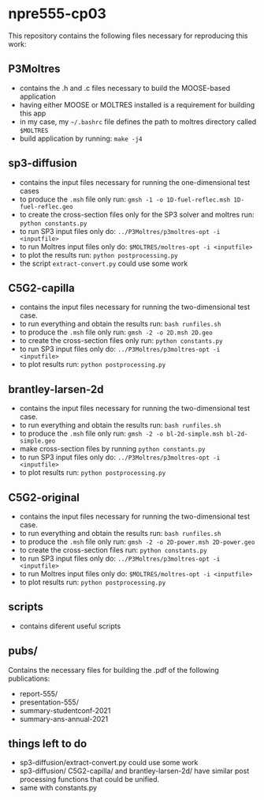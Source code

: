 # npre555-cp03

This repository contains the following files necessary for reproducing this work:

## P3Moltres

* contains the .h and .c files necessary to build the MOOSE-based application
* having either MOOSE or MOLTRES installed is a requirement for building this app
* in my case, my ```~/.bashrc``` file defines the path to moltres directory called ```$MOLTRES```
* build application by running: ```make -j4```


## sp3-diffusion

* contains the input files necessary for running the one-dimensional test cases
* to produce the ```.msh``` file only run: ```gmsh -1 -o 1D-fuel-reflec.msh 1D-fuel-reflec.geo```
* to create the cross-section files only for the SP3 solver and moltres run: ```python constants.py```
* to run SP3 input files only do: ```../P3Moltres/p3moltres-opt -i <inputfile>```
* to run Moltres input files only do: ```$MOLTRES/moltres-opt -i <inputfile>```
* to plot the results run: ```python postprocessing.py```
* the script ```extract-convert.py``` could use some work


## C5G2-capilla

* contains the input files necessary for running the two-dimensional test case.
* to run everything and obtain the results run: ```bash runfiles.sh```
* to produce the ```.msh``` file only run: ```gmsh -2 -o 2D.msh 2D.geo```
* to create the cross-section files only run: ```python constants.py```
* to run SP3 input files only do: ```../P3Moltres/p3moltres-opt -i <inputfile>```
* to plot results run: ```python postprocessing.py```


## brantley-larsen-2d

* contains the input files necessary for running the two-dimensional test case.
* to run everything and obtain the results run: ```bash runfiles.sh```
* to produce the ```.msh``` file only run: ```gmsh -2 -o bl-2d-simple.msh bl-2d-simple.geo```
* make cross-section files by running ```python constants.py```
* to run SP3 input files only do: ```../P3Moltres/p3moltres-opt -i <inputfile>```
* to plot results run: ```python postprocessing.py```


## C5G2-original

* contains the input files necessary for running the two-dimensional test case.
* to run everything and obtain the results run: ```bash runfiles.sh```
* to produce the ```.msh``` file only run: ```gmsh -2 -o 2D-power.msh 2D-power.geo```
* to create the cross-section files run: ``` python constants.py ```
* to run SP3 input files only do: ```../P3Moltres/p3moltres-opt -i <inputfile>```
* to run Moltres input files only do: ```$MOLTRES/moltres-opt -i <inputfile>```
* to plot results run: ```python postprocessing.py```


## scripts

* contains diferent useful scripts


## pubs/

Contains the necessary files for building the .pdf of the following publications:
* report-555/
* presentation-555/
* summary-studentconf-2021
* summary-ans-annual-2021


## things left to do

* sp3-diffusion/extract-convert.py could use some work
* sp3-diffusion/ C5G2-capilla/ and brantley-larsen-2d/ have similar post processing functions that could be unified.
* same with constants.py
